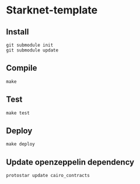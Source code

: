 # Starknet-template

## Install

```shell
git submodule init
git submodule update
```

## Compile

```shell
make
```

## Test

```shell
make test
```

## Deploy

```shell
make deploy
```

## Update openzeppelin dependency

```shell
protostar update cairo_contracts
```
